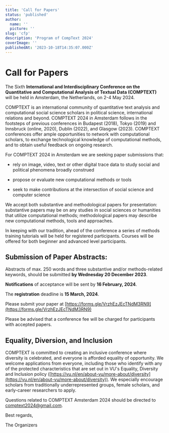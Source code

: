 ```yaml
---
title: 'Call for Papers'
status: 'published'
author:
  name: ''
  picture: ''
slug: 'cfp'
description: 'Program of CompText 2024'
coverImage: ''
publishedAt: '2023-10-18T14:35:07.000Z'
---
```


# Call for Papers

The Sixth **International and Interdisciplinary Conference on the Quantitative and Computational Analysis of Textual Data (COMPTEXT)** will be held in Amsterdam, the Netherlands, on 2-4 May 2024.

COMPTEXT is an international community of quantitative text analysis and computational social science scholars in political science, international relations and beyond. COMPTEXT 2024 in Amsterdam follows in the footsteps of previous conferences in Budapest (2018), Tokyo (2019) and Innsbruck (online, 2020), Dublin (2022), and Glasgow (2023). COMPTEXT conferences offer ample opportunities to network with computational scholars, to exchange technological knowledge of computational methods, and to obtain useful feedback on ongoing research.

For COMPTEXT 2024 in Amsterdam we are seeking paper submissions that:

- rely on image, video, text or other digital trace data to study social and political phenomena broadly construed

- propose or evaluate new computational methods or tools

- seek to make contributions at the intersection of social science and computer science

We accept both substantive and methodological papers for presentation: substantive papers may be on any studies in social sciences or humanities that utilize computational methods; methodological papers may describe new computational methods, tools and approaches.

In keeping with our tradition, ahead of the conference a series of methods training tutorials will be held for registered participants. Courses will be offered for both beginner and advanced level participants.

## Submission of Paper Abstracts:

Abstracts of max. 250 words and three substantive and/or methods-related keywords, should be submitted **by Wednesday 20 December 2023**.

**Notifications** of acceptance will be sent by **16 February, 2024**.

The **registration** deadline is **15 March, 2024**.

Please submit your paper at [https://forms.gle/VrzhEzJEcTNdM3RN9](https://forms.gle/VrzhEzJEcTNdM3RN9)

Please be advised that a conference fee will be charged for participants with accepted papers.

## Equality, Diversion, and Inclusion

COMPTEXT is committed to creating an inclusive conference where diversity is celebrated, and everyone is afforded equality of opportunity. We welcome applications from everyone, including those who identify with any of the protected characteristics that are set out in VU's Equality, Diversity and Inclusion policy ([https://vu.nl/en/about-vu/more-about/diversity](https://vu.nl/en/about-vu/more-about/diversity)). We especially encourage scholars from traditionally underrepresented groups, female scholars, and early-career researchers to apply.

Questions related to COMPTEXT Amsterdam 2024 should be directed to [comptext2024@gmail.com](mailto:comptext2024@gmail.com).

Best regards,

The Organizers

